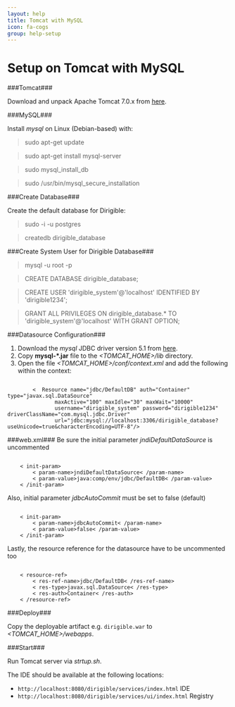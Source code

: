 ```yaml
---
layout: help
title: Tomcat with MySQL
icon: fa-cogs
group: help-setup
---
```


Setup on Tomcat with MySQL
===


###Tomcat###

Download and unpack Apache Tomcat 7.0.x from [here](http://tomcat.apache.org/download-70.cgi).

###MySQL###

Install *mysql* on Linux (Debian-based) with:

> sudo apt-get update

> sudo apt-get install mysql-server

> sudo mysql\_install\_db

> sudo /usr/bin/mysql\_secure\_installation

###Create Database###

Create the default database for Dirigible:

> sudo -i -u postgres

> createdb dirigible_database

###Create System User for Dirigible Database###

> mysql -u root -p

> CREATE DATABASE dirigible_database;

> CREATE USER 'dirigible_system'@'localhost' IDENTIFIED BY 'dirigible1234';

> GRANT ALL PRIVILEGES ON dirigible_database.* TO 'dirigible_system'@'localhost' WITH GRANT OPTION;

###Datasource Configuration###

1. Download the *mysql* JDBC driver version 5.1 from [here](http://dev.mysql.com/downloads/connector/j/).
2. Copy **mysql-*.jar** file to the *<TOMCAT_HOME>/lib* directory.
3. Open the file *<TOMCAT_HOME>/conf/context.xml* and add the following within the context:

<pre><code>
        <  Resource name="jdbc/DefaultDB" auth="Container" type="javax.sql.DataSource"
               maxActive="100" maxIdle="30" maxWait="10000"
               username="dirigible_system" password="dirigible1234" driverClassName="com.mysql.jdbc.Driver"
               url="jdbc:mysql://localhost:3306/dirigible_database?useUnicode=true&amp;characterEncoding=UTF-8"/>
</code></pre>

###web.xml###
Be sure the initial parameter *jndiDefaultDataSource* is uncommented
<pre><code>
    < init-param>
        < param-name>jndiDefaultDataSource< /param-name>
        < param-value>java:comp/env/jdbc/DefaultDB< /param-value>
    < /init-param>
</code></pre>

Also, initial parameter *jdbcAutoCommit* must be set to false (default)

<pre><code>
    < init-param>
        < param-name>jdbcAutoCommit< /param-name>
        < param-value>false< /param-value>
    < /init-param>
</code></pre>

Lastly, the resource reference for the datasource have to be uncommented too

<pre><code>
    < resource-ref>
        < res-ref-name>jdbc/DefaultDB< /res-ref-name>
        < res-type>javax.sql.DataSource< /res-type>
        < res-auth>Container< /res-auth>
    < /resource-ref>
</code></pre>

###Deploy###

Copy the deployable artifact e.g. `dirigible.war` to *<TOMCAT_HOME>/webapps*.

###Start###

Run Tomcat server via *strtup.sh*. 

The IDE should be available at the following locations: 

* `http://localhost:8080/dirigible/services/index.html` IDE
* `http://localhost:8080/dirigible/services/ui/index.html` Registry
